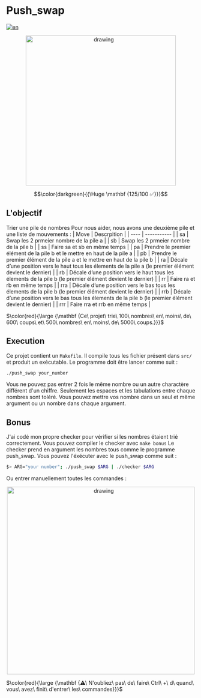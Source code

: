 # Push_swap

[![en](https://img.shields.io/badge/Language-en-red)](README.md)

<p align="center"><img src="https://i.imgur.com/cDx1mo4.jpg" alt="drawing" width="400"/></p>

$$\color{darkgreen}{{\Huge \mathbf {125/100 ✅}}}$$

## L'objectif

Trier une pile de nombres
Pour nous aider, nous avons une deuxième pile et une liste de mouvements :
| Move | Descrpition |
| ---- | ----------- |
| sa | Swap les 2 prmeier nombre de la pile a |
| sb | Swap les 2 prmeier nombre de la pile b |
| ss | Faire sa et sb en même temps |
| pa | Prendre le premier élément de la pile b et le mettre en haut de la pile a |
| pb | Prendre le premier élément de la pile a et le mettre en haut de la pile b |
| ra | Décale d’une position vers le haut tous les élements de la pile a (le premier élément devient le dernier) |
| rb | Décale d’une position vers le haut tous les élements de la pile b (le premier élément devient le dernier) |
| rr | Faire ra et rb en même temps |
| rra | Décale d’une position vers le bas tous les élements de la pile b (le premier élément devient le dernier) |
| rrb | Décale d’une position vers le bas tous les élements de la pile b (le premier élément devient le dernier) |
| rrr | Faire rra et rrb en même temps |

$\color{red}{\large {\mathbf {Ce\ projet\ trie\ 100\ nombres\ en\ moins\ de\ 600\ coups\ et\ 500\ nombres\ en\ moins\ de\ 5000\ coups.}}}$

## Execution

Ce projet contient un `Makefile`.
Il compile tous les fichier présent dans `src/` et produit un exécutable.
Le programme doit être lancer comme suit :
````sh
./push_swap your_number
````
Vous ne pouvez pas entrer 2 fois le même nombre ou un autre charactère différent d'un chiffre. Seulement les espaces et les tabulations entre chaque nombres sont toléré.
Vous pouvez mettre vos nombre dans un seul et même argument ou un nombre dans chaque argument.

## Bonus

J'ai codé mon propre checker pour vérifier si les nombres étaient trié correctement.
Vous pouvez compiler le checker avec `make bonus`
Le checker prend en argument les nombres tous comme le programme push_swap.
Vous pouvez l'éxécuter avec le push_swap comme suit :
````sh
$> ARG="your number"; ./push_swap $ARG | ./checker $ARG
````
Ou entrer manuellement toutes les commandes :
<div style="text-align: center;"><img src="https://i.imgur.com/nio9olJ.jpg" alt="drawing" width="500"/></div>

$\color{red}{\large {\mathbf {⚠\ N'oubliez\ pas\ de\ faire\ Ctrl\ +\ d\ quand\ vous\ avez\ finit\ d'entrer\ les\ commandes}}}$